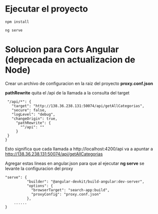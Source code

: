 # Ejecutar el proyecto
```npm install```

```ng serve```

# Solucion para Cors Angular (deprecada en actualizacion de Node)
 Crear un archivo de configuracion en la raiz del proyecto **proxy.conf.json**
 
 **pathRewrite** quita el /api de la llamada a la consulta del target
 
 ```javascript{
  "/api/*": {
    "target": "http://138.36.238.131:50074/api/getAllCategorias",
    "secure": false,
    "logLevel": "debug",
    "changeOrigin": true,
      "pathRewrite": {
        "^/api": ""
      }
  }
}
```

Esto significa que cada llamada a http://localhost:4200/api va a apuntar a http://138.36.238.131:50074/api/getAllCategorias

Agregar estas lineas en angular.json para que al ejecutar **ng serve** se levante la configuracion del proxy

```javascript.....
"serve": {
          "builder": "@angular-devkit/build-angular:dev-server",
          "options": {
            "browserTarget": "search-app:build",
            "proxyConfig": "proxy.conf.json"
          },
    ......
}
```

